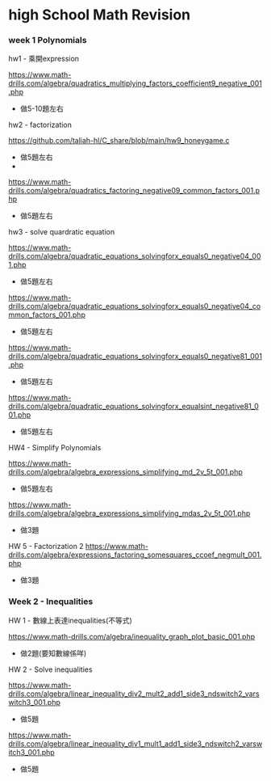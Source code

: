 # high School Math Revision

### week 1 Polynomials

hw1 - 乘開expression

https://www.math-drills.com/algebra/quadratics_multiplying_factors_coefficient9_negative_001.php
- 做5-10題左右

hw2 - factorization

https://github.com/taliah-hl/C_share/blob/main/hw9_honeygame.c
- 做5題左右
- 
https://www.math-drills.com/algebra/quadratics_factoring_negative09_common_factors_001.php
- 做5題左右

hw3 - solve quardratic equation

https://www.math-drills.com/algebra/quadratic_equations_solvingforx_equals0_negative04_001.php
- 做5題左右

https://www.math-drills.com/algebra/quadratic_equations_solvingforx_equals0_negative04_common_factors_001.php
- 做5題左右

https://www.math-drills.com/algebra/quadratic_equations_solvingforx_equals0_negative81_001.php
- 做5題左右

https://www.math-drills.com/algebra/quadratic_equations_solvingforx_equalsint_negative81_001.php
- 做5題左右

HW4 - Simplify Polynomials

https://www.math-drills.com/algebra/algebra_expressions_simplifying_md_2v_5t_001.php

- 做5題左右

https://www.math-drills.com/algebra/algebra_expressions_simplifying_mdas_2v_5t_001.php
- 做3題

HW 5 - Factorization 2
https://www.math-drills.com/algebra/expressions_factoring_somesquares_ccoef_negmult_001.php
- 做3題

### Week 2 - Inequalities
HW 1 - 數線上表達inequalities(不等式)

https://www.math-drills.com/algebra/inequality_graph_plot_basic_001.php
- 做2題(要知數線係咩)

HW 2 - Solve inequalities

https://www.math-drills.com/algebra/linear_inequality_div2_mult2_add1_side3_ndswitch2_varswitch3_001.php
- 做5題

https://www.math-drills.com/algebra/linear_inequality_div1_mult1_add1_side3_ndswitch2_varswitch3_001.php
- 做5題
